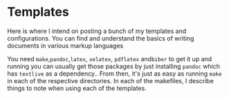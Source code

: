 # Templates
Here is where I intend on posting a bunch of my templates and configurations. You can find and understand the basics of writing documents in various markup languages

You need `make`,`pandoc`,`latex`, `xelatex`, `pdflatex` and`biber` to get it up and running you can usually get those packages by just installing `pandoc` which has `textlive` as a dependency.. From then, it's just as easy as running `make` in each of the respective directories. In each of the makefiles, I describe things to note when using each of the templates.
